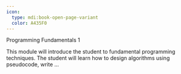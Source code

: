 ```yaml
---
icon:
  type: mdi:book-open-page-variant
  color: A435F0
---
```

Programming Fundamentals 1

This module will introduce the student to fundamental programming techniques. The student will learn how to design algorithms using pseudocode, write  ... 

